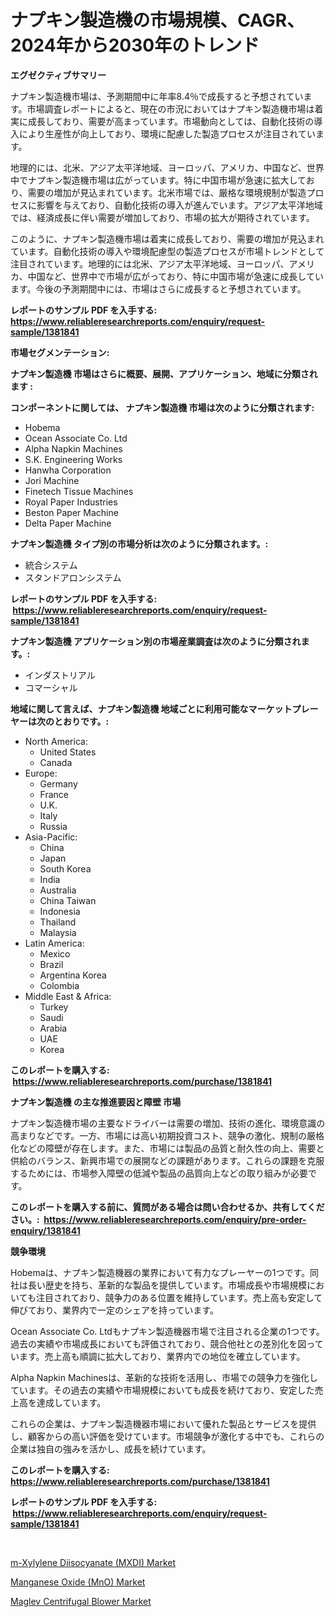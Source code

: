 <p><h1>ナプキン製造機の市場規模、CAGR、2024年から2030年のトレンド</h1></p><p><strong>エグゼクティブサマリー</strong></p>
<p><p>ナプキン製造機市場は、予測期間中に年率8.4％で成長すると予想されています。市場調査レポートによると、現在の市況においてはナプキン製造機市場は着実に成長しており、需要が高まっています。市場動向としては、自動化技術の導入により生産性が向上しており、環境に配慮した製造プロセスが注目されています。</p><p>地理的には、北米、アジア太平洋地域、ヨーロッパ、アメリカ、中国など、世界中でナプキン製造機市場は広がっています。特に中国市場が急速に拡大しており、需要の増加が見込まれています。北米市場では、厳格な環境規制が製造プロセスに影響を与えており、自動化技術の導入が進んでいます。アジア太平洋地域では、経済成長に伴い需要が増加しており、市場の拡大が期待されています。</p><p>このように、ナプキン製造機市場は着実に成長しており、需要の増加が見込まれています。自動化技術の導入や環境配慮型の製造プロセスが市場トレンドとして注目されています。地理的には北米、アジア太平洋地域、ヨーロッパ、アメリカ、中国など、世界中で市場が広がっており、特に中国市場が急速に成長しています。今後の予測期間中には、市場はさらに成長すると予想されています。</p></p>
<p><strong>レポートのサンプル PDF を入手する: <a href="https://www.reliableresearchreports.com/enquiry/request-sample/1381841">https://www.reliableresearchreports.com/enquiry/request-sample/1381841</a></strong></p>
<p><strong>市場セグメンテーション:</strong></p>
<p><strong> ナプキン製造機 市場はさらに概要、展開、アプリケーション、地域に分類されます :</strong></p>
<p><strong>コンポーネントに関しては、 ナプキン製造機 市場は次のように分類されます: &nbsp;</strong></p>
<p><ul><li>Hobema</li><li>Ocean Associate Co. Ltd</li><li>Alpha Napkin Machines</li><li>S.K. Engineering Works</li><li>Hanwha Corporation</li><li>Jori Machine</li><li>Finetech Tissue Machines</li><li>Royal Paper Industries</li><li>Beston Paper Machine</li><li>Delta Paper Machine</li></ul></p>
<p><strong> ナプキン製造機 タイプ別の市場分析は次のように分類されます。:</strong></p>
<p><ul><li>統合システム</li><li>スタンドアロンシステム</li></ul></p>
<p><strong>レポートのサンプル PDF を入手する: &nbsp;<a href="https://www.reliableresearchreports.com/enquiry/request-sample/1381841">https://www.reliableresearchreports.com/enquiry/request-sample/1381841</a></strong></p>
<p><strong> ナプキン製造機 アプリケーション別の市場産業調査は次のように分類されます。:</strong></p>
<p><ul><li>インダストリアル</li><li>コマーシャル</li></ul></p>
<p><strong>地域に関して言えば、ナプキン製造機 地域ごとに利用可能なマーケットプレーヤーは次のとおりです。:</strong></p>
<p><ul>
    <li>
        North America:
        <ul>
            <li>United States</li>
            <li>Canada</li>
        </ul>
    </li>
    <li>
        Europe:
        <ul>
            <li>Germany</li>
            <li>France</li>
            <li>U.K.</li>
            <li>Italy</li>
            <li>Russia</li>
        </ul>
    </li>
    <li>
        Asia-Pacific:
        <ul>
            <li>China</li>
            <li>Japan</li>
            <li>South Korea</li>
            <li>India</li>
            <li>Australia</li>
            <li>China Taiwan</li>
            <li>Indonesia</li>
            <li>Thailand</li>
            <li>Malaysia</li>
        </ul>
    </li>
    <li>
        Latin America:
        <ul>
            <li>Mexico</li>
            <li>Brazil</li>
            <li>Argentina Korea</li>
            <li>Colombia</li>
        </ul>
    </li>
    <li>
        Middle East & Africa:
        <ul>
            <li>Turkey</li>
            <li>Saudi</li>
            <li>Arabia</li>
            <li>UAE</li>
            <li>Korea</li>
        </ul>
    </li>
    </ul></p>
<p><strong>このレポートを購入する: &nbsp;<a href="https://www.reliableresearchreports.com/purchase/1381841">https://www.reliableresearchreports.com/purchase/1381841</a></strong></p>
<p><strong>ナプキン製造機 の主な推進要因と障壁 市場</strong></p>
<p><p>ナプキン製造機市場の主要なドライバーは需要の増加、技術の進化、環境意識の高まりなどです。一方、市場には高い初期投資コスト、競争の激化、規制の厳格化などの障壁が存在します。また、市場には製品の品質と耐久性の向上、需要と供給のバランス、新興市場での展開などの課題があります。これらの課題を克服するためには、市場参入障壁の低減や製品の品質向上などの取り組みが必要です。</p></p>
<p><strong>このレポートを購入する前に、質問がある場合は問い合わせるか、共有してください。:&nbsp; <a href="https://www.reliableresearchreports.com/enquiry/pre-order-enquiry/1381841">https://www.reliableresearchreports.com/enquiry/pre-order-enquiry/1381841</a></strong></p>
<p><strong>競争環境</strong></p>
<p><p>Hobemaは、ナプキン製造機器の業界において有力なプレーヤーの1つです。同社は長い歴史を持ち、革新的な製品を提供しています。市場成長や市場規模においても注目されており、競争力のある位置を維持しています。売上高も安定して伸びており、業界内で一定のシェアを持っています。</p><p>Ocean Associate Co. Ltdもナプキン製造機器市場で注目される企業の1つです。過去の実績や市場成長においても評価されており、競合他社との差別化を図っています。売上高も順調に拡大しており、業界内での地位を確立しています。</p><p>Alpha Napkin Machinesは、革新的な技術を活用し、市場での競争力を強化しています。その過去の実績や市場規模においても成長を続けており、安定した売上高を達成しています。</p><p>これらの企業は、ナプキン製造機器市場において優れた製品とサービスを提供し、顧客からの高い評価を受けています。市場競争が激化する中でも、これらの企業は独自の強みを活かし、成長を続けています。</p></p>
<p><strong>このレポートを購入する: &nbsp; <a href="https://www.reliableresearchreports.com/purchase/1381841">https://www.reliableresearchreports.com/purchase/1381841</a></strong></p>
<p><strong>レポートのサンプル PDF を入手する: &nbsp;<a href="https://www.reliableresearchreports.com/enquiry/request-sample/1381841">https://www.reliableresearchreports.com/enquiry/request-sample/1381841</a></strong><strong></strong></p>
<p>&nbsp;</p>
<p><p><a href="https://github.com/markusgodoy/Market-Research-Report-List-2/blob/main/m-xylylene-diisocyanate-mxdi-market.md">m-Xylylene Diisocyanate (MXDI) Market</a></p><p><a href="https://github.com/arionmp/Market-Research-Report-List-2/blob/main/manganese-oxide-mno-market.md">Manganese Oxide (MnO) Market</a></p><p><a href="https://cute-banjo-8ca.notion.site/Maglev-Centrifugal-Blower-Market-Centers-on-Aspects-such-as-Market-Growth-Market-Share-Market-Oppo-b7197ad00b91488fb3f338fe2f5367c4">Maglev Centrifugal Blower Market</a></p></p>